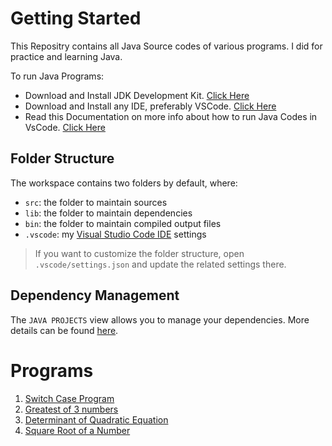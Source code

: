# Getting Started

This Repositry contains all Java Source codes of various programs. I did for practice and learning Java.

To run Java Programs:

- Download and Install JDK Development Kit. [Click Here](https://www.oracle.com/in/java/technologies/downloads/)
- Download and Install any IDE, preferably VSCode. [Click Here](https://code.visualstudio.com/Download)
- Read this Documentation on more info about how to run Java Codes in VsCode. [Click Here](https://code.visualstudio.com/docs/languages/java#:~:text=In%20order%20to%20run%20Java,Amazon%20Corretto)

## Folder Structure

The workspace contains two folders by default, where:

- `src`: the folder to maintain sources
- `lib`: the folder to maintain dependencies
- `bin`: the folder to maintain compiled output files
- `.vscode`: my [Visual Studio Code IDE](https://code.visualstudio.com/) settings

> If you want to customize the folder structure, open `.vscode/settings.json` and update the related settings there.

## Dependency Management

The `JAVA PROJECTS` view allows you to manage your dependencies. More details can be found [here](https://github.com/microsoft/vscode-java-dependency#manage-dependencies).

# Programs

1. [Switch Case Program](/src/switchCase.java)
2. [Greatest of 3 numbers](/src/greatestof3.java)
3. [Determinant of Quadratic Equation](/src/determinant.java)
4. [Square Root of a Number](/src/sqroot.java)
